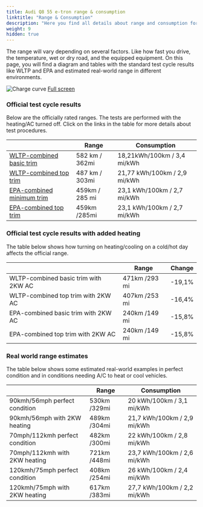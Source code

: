 ```yaml
---
title: Audi Q8 55 e-tron range & consumption
linktitle: "Range & Consumption"
description: "Here you find all details about range and consumption for Audi Q8 55 e-tron."
weight: 9
hidden: true
---
```

<!-- markdownlint-disable MD033 -->
<object type="image/svg+xml" data="../modelnavigation.svg"></object>

The range will vary depending on several factors. Like how fast you drive, the temperature, wet or dry road, and the equipped equipment. On this page, you will find a diagram and tables with the standard test cycle results like WLTP and EPA and estimated real-world range in different environments. 

![Charge curve](../range.svg  "Range information")
[Full screen](../range.svg)

### Official test cycle results

Below are the officially rated ranges. The tests are performed with the heating/AC turned off. Click on the links in the table for more details about test procedures. 

| | Range  | Consumption  |
|----|-----|------|
| [WLTP-combined basic trim](../../../../../guides/understandingrange/wltp/) | 582 km / 362mi |18,21kWh/100km / 3,4 mi/kWh | 
| [WLTP-combined top trim](../../../../../guides/understandingrange/wltp/) | 487 km / 303mi | 21,77 kWh/100km / 2,9 mi/kWh | 
| [EPA-combined minimum trim](../../../../../guides/understandingrange/epa/) | 459km / 285 mi| 23,1 kWh/100km / 2,7 mi/kWh |
| [EPA-combined top trim](../../../../../guides/understandingrange/epa/) | 459km /285mi| 23,1 kWh/100km / 2,7 mi/kWh  |

### Official test cycle results with added heating

The table below shows how turning on heating/cooling on a cold/hot day affects the official range. 

| | Range  | Change  |
|----|-----|------|
| WLTP-combined basic trim with 2KW AC | 471km /293 mi | -19,1%|
| WLTP-combined top trim with 2KW AC | 407km /253 mi | -16,4%|
| EPA-combined basic trim with 2KW AC | 240km /149 mi | -15,8%|
| EPA-combined top trim with 2KW AC | 240km /149 mi | -15,8%|

### Real world range estimates

The table below shows some estimated real-world examples in perfect condition and in conditions needing A/C to heat or cool vehicles. 

| | Range  | Consumption  |
|----|-----|------|
| 90kmh/56mph perfect condition | 530km /329mi| 20 kWh/100km / 3,1 mi/kWh |
| 90kmh/56mph with 2KW heating | 489km /304mi| 21,7 kWh/100km / 2,9 mi/kWh |
| 70mph/112kmh perfect condition | 482km /300mi| 22 kWh/100km / 2,8 mi/kWh|
| 70mph/112kmh with 2KW heating | 721km /448mi| 23,7 kWh/100km / 2,6 mi/kWh  |
| 120kmh/75mph perfect condition | 408km /254mi| 26 kWh/100km / 2,4 mi/kWh |
| 120kmh/75mph with 2KW heating | 617km /383mi| 27,7 kWh/100km / 2,2 mi/kWh |
